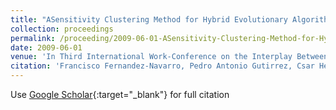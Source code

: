 ```yaml
---
title: "ASensitivity Clustering Method for Hybrid Evolutionary Algorithms"
collection: proceedings
permalink: /proceeding/2009-06-01-ASensitivity-Clustering-Method-for-Hybrid-Evolutionary-Algorithms
date: 2009-06-01
venue: 'In Third International Work-Conference on the Interplay Between Natural and Artificial Computation (IWINAC09)'
citation: 'Francisco Fernandez-Navarro, Pedro Antonio Gutirrez, Csar Hervs-Martınez, Juan Carlos Fernndez, &quot;ASensitivity Clustering Method for Hybrid Evolutionary Algorithms.&quot; In Third International Work-Conference on the Interplay Between Natural and Artificial Computation (IWINAC09), Methods and Models in Artificial and Natural Computation, Lecture Notes in Computer Science, Vol. 5601, 2009, Santiago de Compostela, Spain, pp.245--254.'
---
```

Use [Google Scholar](https://scholar.google.com/scholar?q=ASensitivity+Clustering+Method+for+Hybrid+Evolutionary+Algorithms){:target="_blank"} for full citation